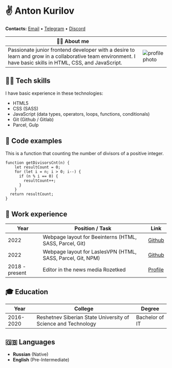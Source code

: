 # ✌️ Anton Kurilov

**Contacts:** [Email](mailto:me@kurilov.site) • [Telegram](https://anton0kurilov.t.me) • [Discord](https://discord.com/users/937273259777474620)

| 🙍‍♂️ About me                                                                                                                                                 |                                                            |
| ----------------------------------------------------------------------------------------------------------------------------------------------------------- | ---------------------------------------------------------- |
| Passionate junior frontend developer with a desire to learn and grow in a collaborative team environment. I have basic skills in HTML, CSS, and JavaScript. | ![profile photo](https://kurilov.site/photo.fd955ad2.jpeg) |

## 👨‍💻 Tech skills

I have basic experience in these technologies:

-   HTML5
-   CSS (SASS)
-   JavaScript (data types, operators, loops, functions, conditionals)
-   Git (Github / Gitlab)
-   Parcel, Gulp

## 💾 Code examples

This is a function that counting the number of divisors of a positive integer.

```
function getDivisorsCnt(n) {
    let resultCount = 0;
    for (let i = n; i > 0; i--) {
      if (n % i == 0) {
        resultCount++;
      }
    }
  return resultCount;
}
```

## 💼 Work experience

| Year           | Position / Task                                             | Link                                                       |
| -------------- | ----------------------------------------------------------- | ---------------------------------------------------------- |
| 2022           | Webpage layout for Beeinterns (HTML, SASS, Parcel, Git)     | [Github](https://github.com/anton0kurilov/beeinterns-test) |
| 2022           | Webpage layout for LaslesVPN (HTML, SASS, Parcel, Git, NPM) | [Github](https://github.com/anton0kurilov/laslesvpn-test)  |
| 2018 - present | Editor in the news media Rozetked                           | [Profile](https://rozetked.me/user/1224)                   |

## 🎓 Education

| Year      | College                                                       | Degree         |
| --------- | ------------------------------------------------------------- | -------------- |
| 2016-2020 | Reshetnev Siberian State University of Science and Technology | Bachelor of IT |

## 🇬🇧 Languages

-   **Russian** (Native)
-   **English** (Pre-Intermediate)
